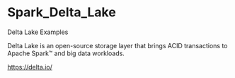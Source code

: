 # Spark_Delta_Lake

Delta Lake Examples

Delta Lake is an open-source storage layer that brings ACID
transactions to Apache Spark™ and big data workloads.

https://delta.io/
